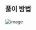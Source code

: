 ## 풀이 방법

![image](https://user-images.githubusercontent.com/58525009/156361703-e7c4c76b-5e66-41dc-85fe-6aa6540b9cc4.png)
